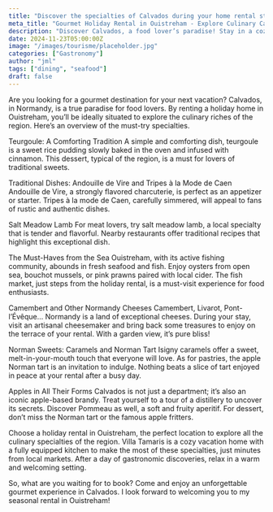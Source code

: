 ```yaml
---
title: "Discover the specialties of Calvados during your home rental stay in Ouistreham."
meta_title: "Gourmet Holiday Rental in Ouistreham - Explore Culinary Calvados"
description: "Discover Calvados, a food lover’s paradise! Stay in a cozy holiday home in Ouistreham, perfect for exploring Normandy’s specialties: seafood, cheeses, ciders, and local delights."
date: 2024-11-23T05:00:00Z
image: "/images/tourisme/placeholder.jpg"
categories: ["Gastronomy"]
author: "jml"
tags: ["dining", "seafood"]
draft: false
---
```


Are you looking for a gourmet destination for your next vacation? Calvados, in Normandy, is a true paradise for food lovers. By renting a holiday home in Ouistreham, you’ll be ideally situated to explore the culinary riches of the region. Here’s an overview of the must-try specialties.

Teurgoule: A Comforting Tradition
A simple and comforting dish, teurgoule is a sweet rice pudding slowly baked in the oven and infused with cinnamon. This dessert, typical of the region, is a must for lovers of traditional sweets.

Traditional Dishes: Andouille de Vire and Tripes à la Mode de Caen
Andouille de Vire, a strongly flavored charcuterie, is perfect as an appetizer or starter. Tripes à la mode de Caen, carefully simmered, will appeal to fans of rustic and authentic dishes.

Salt Meadow Lamb
For meat lovers, try salt meadow lamb, a local specialty that is tender and flavorful. Nearby restaurants offer traditional recipes that highlight this exceptional dish.

The Must-Haves from the Sea
Ouistreham, with its active fishing community, abounds in fresh seafood and fish. Enjoy oysters from open sea, bouchot mussels, or pink prawns paired with local cider. The fish market, just steps from the holiday rental, is a must-visit experience for food enthusiasts.

Camembert and Other Normandy Cheeses
Camembert, Livarot, Pont-l’Évêque… Normandy is a land of exceptional cheeses. During your stay, visit an artisanal cheesemaker and bring back some treasures to enjoy on the terrace of your rental. With a garden view, it’s pure bliss!

Norman Sweets: Caramels and Norman Tart
Isigny caramels offer a sweet, melt-in-your-mouth touch that everyone will love. As for pastries, the apple Norman tart is an invitation to indulge. Nothing beats a slice of tart enjoyed in peace at your rental after a busy day.

Apples in All Their Forms
Calvados is not just a department; it’s also an iconic apple-based brandy. Treat yourself to a tour of a distillery to uncover its secrets.
Discover Pommeau as well, a soft and fruity aperitif.
For dessert, don’t miss the Norman tart or the famous apple fritters.

Choose a holiday rental in Ouistreham, the perfect location to explore all the culinary specialties of the region. Villa Tamaris is a cozy vacation home with a fully equipped kitchen to make the most of these specialties, just minutes from local markets. After a day of gastronomic discoveries, relax in a warm and welcoming setting.

So, what are you waiting for to book? Come and enjoy an unforgettable gourmet experience in Calvados. I look forward to welcoming you to my seasonal rental in Ouistreham!